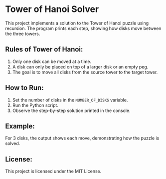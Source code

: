 # Tower of Hanoi Solver

This project implements a solution to the Tower of Hanoi puzzle using recursion. The program prints each step, showing how disks move between the three towers.

## Rules of Tower of Hanoi:
1. Only one disk can be moved at a time.
2. A disk can only be placed on top of a larger disk or an empty peg.
3. The goal is to move all disks from the source tower to the target tower.

## How to Run:
1. Set the number of disks in the `NUMBER_OF_DISKS` variable.
2. Run the Python script.
3. Observe the step-by-step solution printed in the console.

## Example:
For 3 disks, the output shows each move, demonstrating how the puzzle is solved.

## License:
This project is licensed under the MIT License.
